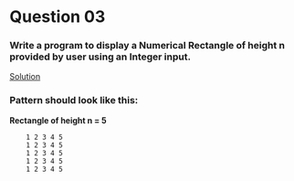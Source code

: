 # Question 03

### Write a program to display a Numerical Rectangle of height **n** provided by user using an Integer input.

[Solution](/techgig/pattern_3/rectangle2.java)

### Pattern should look like this:

**Rectangle of height n = 5**
```
    1 2 3 4 5
    1 2 3 4 5
    1 2 3 4 5
    1 2 3 4 5
    1 2 3 4 5
```